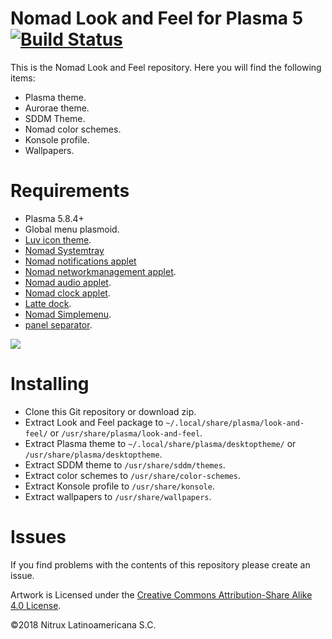 # Nomad Look and Feel for Plasma 5 [![Build Status](https://travis-ci.org/nomad-desktop/nomad-plasma-look-and-feel.svg?branch=master)](https://travis-ci.org/nomad-desktop/nomad-plasma-look-and-feel)

This is the Nomad Look and Feel repository. Here you will find the following items:
- Plasma theme.
- Aurorae theme.
- SDDM Theme.
- Nomad color schemes.
- Konsole profile.
- Wallpapers.

# Requirements
- Plasma 5.8.4+
- Global menu plasmoid.
- [Luv icon theme](https://github.com/Nitrux/luv-icon-theme).
- [Nomad Systemtray](https://github.com/nomad-desktop/nomad-systemtray)
- [Nomad notifications applet](https://github.com/nomad-desktop/nomad-notifications-applet)
- [Nomad networkmanagement applet](https://github.com/nomad-desktop/nomad-networkmanagement-applet).
- [Nomad audio applet](https://github.com/nomad-desktop/nomad-audio-applet).
- [Nomad clock applet](https://github.com/nomad-desktop/nomad-clock-applet).
- [Latte dock](https://github.com/psifidotos/Latte-Dock).
- [Nomad Simplemenu](https://github.com/nomad-desktop/nomad-simplemenu).
- [panel separator](https://github.com/nomad-desktop/panel-separator).

![](https://i.imgur.com/DnC6fwt.png)

# Installing
- Clone this Git repository or download zip.
- Extract Look and Feel package to `~/.local/share/plasma/look-and-feel/` or `/usr/share/plasma/look-and-feel`.
- Extract Plasma theme to `~/.local/share/plasma/desktoptheme/` or `/usr/share/plasma/desktoptheme`.
- Extract SDDM theme to `/usr/share/sddm/themes`.
- Extract color schemes to `/usr/share/color-schemes`.
- Extract Konsole profile to `/usr/share/konsole`.
- Extract wallpapers to `/usr/share/wallpapers`.

# Issues
If you find problems with the contents of this repository please create an issue.

Artwork is Licensed under the [Creative Commons Attribution-Share Alike 4.0 License](https://www.deviantart.com/users/outgoing?https://creativecommons.org/licenses/by-sa/4.0/).

©2018 Nitrux Latinoamericana S.C.
